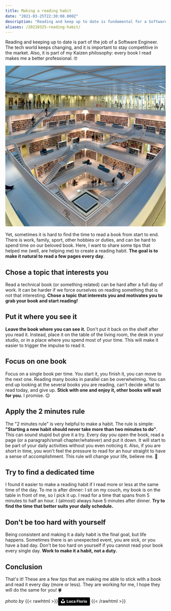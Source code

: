 ```yaml
---
title: Making a reading habit
date: "2021-03-25T22:30:00.000Z"
description: "Reading and keep up to date is fundamental for a Software Engineer. These are the tricks I'm using to make reading a daily habit!"
aliases: /20210325-reading-habit/
---
```


Reading and keeping up to date is part of the job of a Software Engineer. The tech world keeps changing, and it is important to stay competitive in the market. Also, it is part of my Kaizen philosophy: every book I read makes me a better professional. 🤓

![library](img/library.png)

Yet, sometimes it is hard to find the time to read a book from start to end. There is work, family, sport, other hobbies or duties, and can be hard to spend time on our beloved book.
Here, I want to share some tips that helped me (well, are helping me) to create a reading habit. **The goal is to make it natural to read a few pages every day**.

## Chose a topic that interests you
Read a technical book (or something related) can be hard after a full day of work. It can be harder if we force ourselves on reading something that is not that interesting. **Chose a topic that interests you and motivates you to grab your book and start reading!**

## Put it where you see it
**Leave the book where you can see it.** Don't put it back on the shelf after you read it. Instead, place it on the table of the living room, the desk in your studio, or in a place where you spend most of your time. This will make it easier to trigger the impulse to read it.

## Focus on one book
Focus on a single book per time. You start it, you finish it, you can move to the next one. Reading many books in parallel can be overwhelming. You can end up looking at the several books you are reading, can't decide what to read today, and give up. 
**Stick with one and enjoy it, other books will wait for you.** I promise. 😉

## Apply the 2 minutes rule
The "2 minutes rule" is very helpful to make a habit. The rule is simple: **"Starting a new habit should never take more than two minutes to do"**. This can sound stupid but give it a try. Every day you open the book, read a page (or a paragraph/small chapter/whatever) and put it down. It will start to be part of your daily activities without you even noticing it. Also, if you are short in time, you won't feel the pressure to read for an hour straight to have a sense of accomplishment. This rule will change your life, believe me. 🚀

## Try to find a dedicated time
I found it easier to make a reading habit if I read more or less at the same time of the day. To me is after dinner: I sit on my couch, my book is on the table in front of me, so I pick it up. I read for a time that spans from 5 minutes to half an hour. I (almost) always have 5 minutes after dinner.
**Try to find the time that better suits your daily schedule.**

## Don't be too hard with yourself
Being consistent and making it a daily habit is the final goal, but life happens. Sometimes there is an unexpected event, you are sick, or you have a bad day. Don't be too hard on yourself if you cannot read your book every single day. 
**Work to make it a habit, not a duty.**

## Conclusion
That's it! These are a few tips that are making me able to stick with a book and read it every day (more or less). They are working for me, I hope they will do the same for you! 🍀

*photo by* {{< rawhtml >}}<a style="background-color:black;color:white;text-decoration:none;padding:4px 6px;font-family:-apple-system, BlinkMacSystemFont, &quot;San Francisco&quot;, &quot;Helvetica Neue&quot;, Helvetica, Ubuntu, Roboto, Noto, &quot;Segoe UI&quot;, Arial, sans-serif;font-size:12px;font-weight:bold;line-height:1.2;display:inline-block;border-radius:3px" href="https://unsplash.com/@elleflorio?utm_source=unsplash&amp;utm_medium=referral&amp;utm_content=creditCopyText" title="Download free do whatever you want high-resolution photos from Luca Florio"><span style="display:inline-block;padding:2px 3px"><svg xmlns="http://www.w3.org/2000/svg" style="height:12px;width:auto;position:relative;vertical-align:middle;top:-2px;fill:white" viewBox="0 0 32 32"><title>unsplash-logo</title><path d="M10 9V0h12v9H10zm12 5h10v18H0V14h10v9h12v-9z"></path></svg></span><span style="display:inline-block;padding:2px 3px">Luca Florio</span></a>
{{< /rawhtml >}}